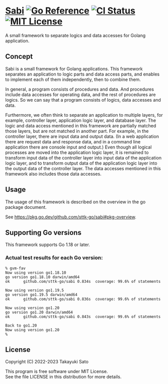# [Sabi][repo-url] [![Go Reference][pkg-dev-img]][pkg-dev-url] [![CI Status][ci-img]][ci-url] [![MIT License][mit-img]][mit-url]

A small framework to separate logics and data accesses for Golang application.

## Concept

Sabi is a small framework for Golang applications.
This framework separates an application to logic parts and data access parts, and enables to implement each of them independently, then to combine them.

In general, a program consists of procedures and data.
And procedures include data accesses for operating data, and the rest of procedures are logics.
So we can say that a program consists of logics, data accesses and data.

Furthermore, we often think to separate an application to multiple layers, for example, controller layer, application logic layer, and database layer.
The logic and data access mentioned in this framework are partially matched those layers, but are not matched in another part.
For example, in the controller layer, there are input data and output data. (In a web application there are request data and response data, and in a command line application there are console input and output.)
Even though all logical processes are moved into the application logic layer, it is remained to transform input data of the controller layer into input data of the application logic layer, and to transform output data of the application logic layer into the output data of the controller layer.
The data accesses mentioned in this framework also includes those data accesses.


## Usage

The usage of this framework is described on the overview in the go package document.

See https://pkg.go.dev/github.com/sttk-go/sabi#pkg-overview.


## Supporting Go versions

This framework supports Go 1.18 or later.

### Actual test results for each Go version:

```
% gvm-fav
Now using version go1.18.10
go version go1.18.10 darwin/amd64
ok  	github.com/sttk-go/sabi	0.834s	coverage: 99.6% of statements

Now using version go1.19.5
go version go1.19.5 darwin/amd64
ok  	github.com/sttk-go/sabi	0.836s	coverage: 99.6% of statements

Now using version go1.20
go version go1.20 darwin/amd64
ok  	github.com/sttk-go/sabi	0.843s	coverage: 99.6% of statements

Back to go1.20
Now using version go1.20
%
```


## License

Copyright (C) 2022-2023 Takayuki Sato

This program is free software under MIT License.<br>
See the file LICENSE in this distribution for more details.


[repo-url]: https://github.com/sttk-go/sabi
[pkg-dev-img]: https://pkg.go.dev/badge/github.com/sttk-go/sabi.svg
[pkg-dev-url]: https://pkg.go.dev/github.com/sttk-go/sabi
[ci-img]: https://github.com/sttk-go/sabi/actions/workflows/go.yml/badge.svg?branch=main
[ci-url]: https://github.com/sttk-go/sabi/actions
[mit-img]: https://img.shields.io/badge/license-MIT-green.svg
[mit-url]: https://opensource.org/licenses/MIT
